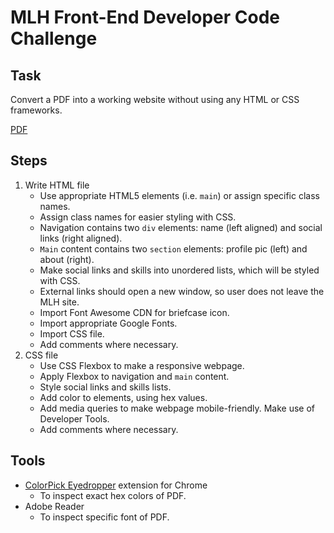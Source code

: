 # MLH Front-End Developer Code Challenge

## Task

Convert a PDF into a working website without using any HTML or CSS frameworks.

[PDF](./2018-07-front-end-challenge-source.pdf)

## Steps
1. Write HTML file
    * Use appropriate HTML5 elements (i.e. `main`) or assign specific class names.
    * Assign class names for easier styling with CSS.
    * Navigation contains two `div` elements: name (left aligned) and social links (right aligned).
    * `Main` content contains two `section` elements: profile pic (left) and about (right).
    * Make social links and skills into unordered lists, which will be styled with CSS.
    * External links should open a new window, so user does not leave the MLH site.
    * Import Font Awesome CDN for briefcase icon.
    * Import appropriate Google Fonts.
    * Import CSS file.
    * Add comments where necessary.
2. CSS file
    * Use CSS Flexbox to make a responsive webpage.
    * Apply Flexbox to navigation and `main` content.
    * Style social links and skills lists.
    * Add color to elements, using hex values.
    * Add media queries to make webpage mobile-friendly. Make use of Developer Tools.
    * Add comments where necessary.

## Tools

* [ColorPick Eyedropper](https://chrome.google.com/webstore/detail/colorpick-eyedropper/ohcpnigalekghcmgcdcenkpelffpdolg?hl=en) extension for Chrome 
    * To inspect exact hex colors of PDF.
* Adobe Reader 
    * To inspect specific font of PDF.
